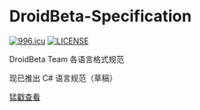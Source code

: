# DroidBeta-Specification

[![996.icu](https://img.shields.io/badge/link-996.icu-red.svg)](https://996.icu)  [![LICENSE](https://img.shields.io/badge/license-Anti%20996-blue.svg)](https://github.com/996icu/996.ICU/blob/master/LICENSE)

DroidBeta Team 各语言格式规范

现已推出 C# 语言规范（草稿）

[猛戳查看](https://github.com/DroidBeta/DroidBeta-Specification/blob/master/CSharpSpecificationDroidbeta.md)
